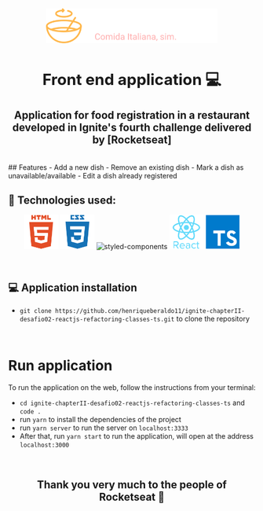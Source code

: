 <h1 align="center">
  <img src="./src/assets/logo.svg" alt="Logo do GoRestaurant" width="350">
</h1>

## **<h2 align="center">Front end application  💻</h2>**

## <p><h2 align="center">Application for food registration in a restaurant developed in Ignite's fourth challenge delivered by [Rocketseat]</h2> </p>

<br>
## Features
- Add a new dish
- Remove an existing dish
- Mark a dish as unavailable/available
- Edit a dish already registered

## 🚀 Technologies used:

<p align="center">
<img src="https://github.com/devicons/devicon/blob/master/icons/html5/html5-plain-wordmark.svg" alt="html5"  width="70" height="70"/>
<img src="https://github.com/devicons/devicon/blob/master/icons/css3/css3-plain-wordmark.svg" alt="css3" width="70" height="70"/>
<img src="https://styled-components.com/logo.png" alt="styled-components" width="70" height="70"/>
<img src="https://github.com/devicons/devicon/blob/master/icons/react/react-original-wordmark.svg" alt="react" width="70" height="70"/>
<img src="https://github.com/devicons/devicon/blob/master/icons/typescript/typescript-original.svg" alt="typescript" width="70" height="70"/>
</p>

<br>

## 💻 Application installation
- `git clone https://github.com/henriqueberaldo11/ignite-chapterII-desafio02-reactjs-refactoring-classes-ts.git` to clone the repository

<br>

# Run application
To run the application on the web, follow the instructions from your terminal:
- `cd ignite-chapterII-desafio02-reactjs-refactoring-classes-ts` and `code .`
- run `yarn` to install the dependencies of the project
- run `yarn server` to run the server on `localhost:3333`
- After that, run `yarn start` to run the application, will open at the address `localhost:3000`

<br>

## **<p align="center">Thank you very much to the people of Rocketseat 🚀</p>**